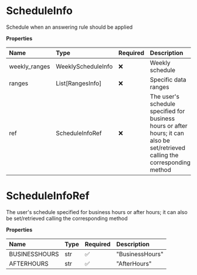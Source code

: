 # ScheduleInfo

Schedule when an answering rule should be applied

**Properties**

| Name          | Type               | Required | Description                                                                                                                    |
| :------------ | :----------------- | :------- | :----------------------------------------------------------------------------------------------------------------------------- |
| weekly_ranges | WeeklyScheduleInfo | ❌       | Weekly schedule                                                                                                                |
| ranges        | List[RangesInfo]   | ❌       | Specific data ranges                                                                                                           |
| ref           | ScheduleInfoRef    | ❌       | The user's schedule specified for business hours or after hours; it can also be set/retrieved calling the corresponding method |

# ScheduleInfoRef

The user's schedule specified for business hours or after hours; it can also be set/retrieved calling the corresponding method

**Properties**

| Name          | Type | Required | Description     |
| :------------ | :--- | :------- | :-------------- |
| BUSINESSHOURS | str  | ✅       | "BusinessHours" |
| AFTERHOURS    | str  | ✅       | "AfterHours"    |

<!-- This file was generated by liblab | https://liblab.com/ -->
